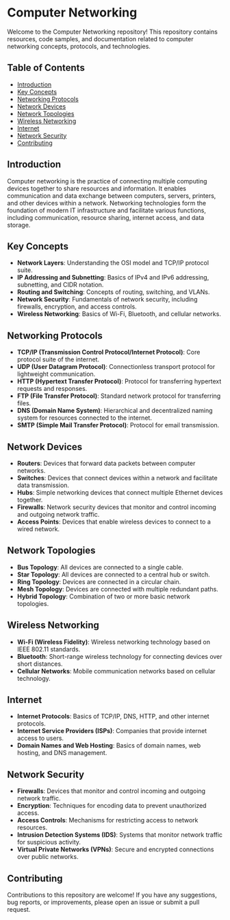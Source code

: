 # Computer Networking

Welcome to the Computer Networking repository! This repository contains resources, code samples, and documentation related to computer networking concepts, protocols, and technologies.

## Table of Contents

- [Introduction](#introduction)
- [Key Concepts](#key-concepts)
- [Networking Protocols](#networking-protocols)
- [Network Devices](#network-devices)
- [Network Topologies](#network-topologies)
- [Wireless Networking](#wireless-networking)
- [Internet](#internet)
- [Network Security](#network-security)
- [Contributing](#contributing)

## Introduction

Computer networking is the practice of connecting multiple computing devices together to share resources and information. It enables communication and data exchange between computers, servers, printers, and other devices within a network. Networking technologies form the foundation of modern IT infrastructure and facilitate various functions, including communication, resource sharing, internet access, and data storage.

## Key Concepts

- **Network Layers**: Understanding the OSI model and TCP/IP protocol suite.
- **IP Addressing and Subnetting**: Basics of IPv4 and IPv6 addressing, subnetting, and CIDR notation.
- **Routing and Switching**: Concepts of routing, switching, and VLANs.
- **Network Security**: Fundamentals of network security, including firewalls, encryption, and access controls.
- **Wireless Networking**: Basics of Wi-Fi, Bluetooth, and cellular networks.

## Networking Protocols

- **TCP/IP (Transmission Control Protocol/Internet Protocol)**: Core protocol suite of the internet.
- **UDP (User Datagram Protocol)**: Connectionless transport protocol for lightweight communication.
- **HTTP (Hypertext Transfer Protocol)**: Protocol for transferring hypertext requests and responses.
- **FTP (File Transfer Protocol)**: Standard network protocol for transferring files.
- **DNS (Domain Name System)**: Hierarchical and decentralized naming system for resources connected to the internet.
- **SMTP (Simple Mail Transfer Protocol)**: Protocol for email transmission.

## Network Devices

- **Routers**: Devices that forward data packets between computer networks.
- **Switches**: Devices that connect devices within a network and facilitate data transmission.
- **Hubs**: Simple networking devices that connect multiple Ethernet devices together.
- **Firewalls**: Network security devices that monitor and control incoming and outgoing network traffic.
- **Access Points**: Devices that enable wireless devices to connect to a wired network.

## Network Topologies

- **Bus Topology**: All devices are connected to a single cable.
- **Star Topology**: All devices are connected to a central hub or switch.
- **Ring Topology**: Devices are connected in a circular chain.
- **Mesh Topology**: Devices are connected with multiple redundant paths.
- **Hybrid Topology**: Combination of two or more basic network topologies.

## Wireless Networking

- **Wi-Fi (Wireless Fidelity)**: Wireless networking technology based on IEEE 802.11 standards.
- **Bluetooth**: Short-range wireless technology for connecting devices over short distances.
- **Cellular Networks**: Mobile communication networks based on cellular technology.

## Internet

- **Internet Protocols**: Basics of TCP/IP, DNS, HTTP, and other internet protocols.
- **Internet Service Providers (ISPs)**: Companies that provide internet access to users.
- **Domain Names and Web Hosting**: Basics of domain names, web hosting, and DNS management.

## Network Security

- **Firewalls**: Devices that monitor and control incoming and outgoing network traffic.
- **Encryption**: Techniques for encoding data to prevent unauthorized access.
- **Access Controls**: Mechanisms for restricting access to network resources.
- **Intrusion Detection Systems (IDS)**: Systems that monitor network traffic for suspicious activity.
- **Virtual Private Networks (VPNs)**: Secure and encrypted connections over public networks.

## Contributing

Contributions to this repository are welcome! If you have any suggestions, bug reports, or improvements, please open an issue or submit a pull request.

